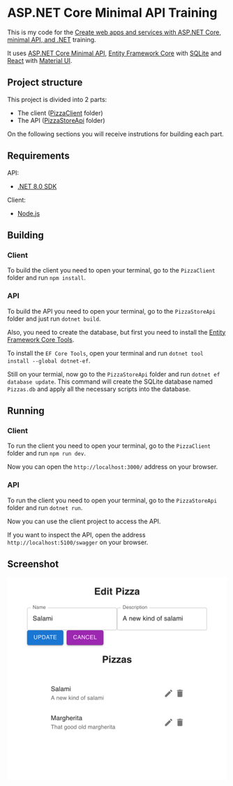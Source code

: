# ASP.NET Core Minimal API Training

This is my code for the [Create web apps and services with ASP.NET Core, minimal API, and .NET](https://learn.microsoft.com/en-us/training/paths/aspnet-core-minimal-api/) training.

It uses [ASP.NET Core Minimal API](https://learn.microsoft.com/en-us/aspnet/core/fundamentals/minimal-apis/overview), [Entity Framework Core](https://learn.microsoft.com/en-us/ef/) with [SQLite](https://sqlite.org/) and [React](https://react.dev/) with [Material UI](https://mui.com/).

## Project structure

This project is divided into 2 parts: 

- The client ([PizzaClient](PizzaClient) folder)
- The API ([PizzaStoreApi](PizzaClient) folder)

On the following sections you will receive instrutions for building each part.

## Requirements

API:

- [.NET 8.0 SDK](https://dotnet.microsoft.com/en-us/download)

Client:

- [Node.js](https://nodejs.org)

## Building

### Client

To build the client you need to open your terminal, go to the `PizzaClient` folder and run `npm install`.

### API

To build the API you need to open your terminal, go to the `PizzaStoreApi` folder and just run `dotnet build`.

Also, you need to create the database, but first you need to install the [Entity Framework Core Tools](https://learn.microsoft.com/en-us/ef/core/cli/dotnet).

To install the `EF Core Tools`, open your terminal and run `dotnet tool install --global dotnet-ef`.

Still on your termial, now go to the `PizzaStoreApi` folder and run `dotnet ef database update`. This command will create the SQLite database named `Pizzas.db` and apply all the necessary scripts into the database.

## Running

### Client

To run the client you need to open your terminal, go to the `PizzaClient` folder and run `npm run dev`.

Now you can open the `http://localhost:3000/` address on your browser.

### API

To run the client you need to open your terminal, go to the `PizzaStoreApi` folder and run `dotnet run`.

Now you can use the client project to access the API.

If you want to inspect the API, open the address `http://localhost:5100/swagger` on your browser.

## Screenshot

![Pizza Store Screenshot](screenshot.png)